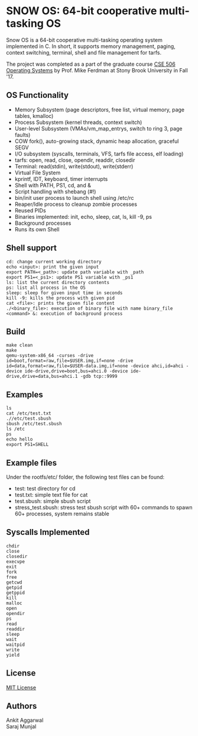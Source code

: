 # SNOW OS: 64-bit cooperative multi-tasking OS
Snow OS is a 64-bit cooperative multi-tasking operating system implemented in C. In short, it supports memory management, paging, context switching, terminal, shell and file management for tarfs.

The project was completed as a part of the graduate course [CSE 506 Operating Systems](https://compas.cs.stonybrook.edu/courses/cse506-operating-systems-fall-17/) by Prof. Mike Ferdman at Stony Brook University in Fall '17.


## OS Functionality
- Memory Subsystem (page descriptors, free list, virtual memory, page tables, kmalloc)  
- Process Subsystem (kernel threads, context switch)  
- User-level Subsystem (VMAs/vm_map_entrys, switch to ring 3, page faults)  
- COW fork(), auto-growing stack, dynamic heap allocation, graceful SEGV  
- I/O subsystem (syscalls, terminals, VFS, tarfs file access, elf loading)  
- tarfs: open, read, close, opendir, readdir, closedir  
- Terminal: read(stdin), write(stdout), write(stderr)  
- Virtual File System  
- kprintf, IDT, keyboard, timer interrupts  
- Shell with PATH, PS1, cd, and &  
- Script handling with shebang (#!)  
- bin/init user process to launch shell using /etc/rc  
- Reaper/Idle process to cleanup zombie processes  
- Reused PIDs  
- Binaries implemented: init, echo, sleep, cat, ls, kill -9, ps  
- Background processes  
- Runs its own Shell  

## Shell support
```
cd: change current working directory  
echo <input>: print the given input  
export PATH=<_path>: update path variable with _path  
export PS1=<_ps1>: update PS1 variable with _ps1  
ls: list the current directory contents  
ps: list all process in the OS  
sleep: sleep for given input time in seconds  
kill -9: kills the process with given pid  
cat <file>: prints the given file content  
./<binary_file>: execution of binary file with name binary_file  
<command> &: execution of background process  
```

## Build
```
make clean  
make  
qemu-system-x86_64 -curses -drive id=boot,format=raw,file=$USER.img,if=none -drive id=data,format=raw,file=$USER-data.img,if=none -device ahci,id=ahci -device ide-drive,drive=boot,bus=ahci.0 -device ide-drive,drive=data,bus=ahci.1 -gdb tcp::9999  
```

## Examples
```
ls  
cat /etc/test.txt  
.//etc/test.sbush  
sbush /etc/test.sbush  
ls /etc  
ps  
echo hello  
export PS1=SHELL  
```

## Example files
Under the rootfs/etc/ folder, the following test files can be found:  

- test: test directory for cd  
- test.txt: simple text file for cat  
- test.sbush: simple sbush script  
- stress_test.sbush: stress test sbush script with 60+ commands to spawn 60+ processes, system remains stable  

## Syscalls Implemented
```
chdir  
close  
closedir  
execvpe  
exit  
fork  
free  
getcwd  
getpid  
getppid  
kill  
malloc  
open  
opendir  
ps  
read  
readdir  
sleep  
wait  
waitpid  
write  
yield  
```

## License
[MIT License](https://github.com/ankitaggarwal011/snow-os/blob/master/LICENSE)

## Authors
Ankit Aggarwal  
Saraj Munjal  
